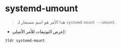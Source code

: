 # systemd-umount

> هذا الأمر هو اسم مستعار لـ `systemd-mount --umount`.

- إعرض التوثيقات للأمر الأصلي:

`tldr systemd-mount`
